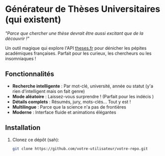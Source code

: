 #  Générateur de Thèses Universitaires (qui existent)

*"Parce que chercher une thèse devrait être aussi excitant que de la découvrir !"*

Un outil magique qui explore l'API [theses.fr](https://www.theses.fr) pour dénicher les pépites académiques françaises. Parfait pour les curieux, les chercheurs ou les insomniaques !

##  Fonctionnalités

-  **Recherche intelligente** : Par mot-clé, université, année ou statut (y'a rien d'intelligent mais on fait genre)
-  **Mode aléatoire** : Laissez-vous surprendre ! (Parfait pour les indécis )
-  **Détails complets** : Résumés, jury, mots-clés... Tout y est !
-  **Multilingue** : Parce que la science n'a pas de frontières
-  **Moderne** : Interface fluide et animations élégantes

##  Installation

1. Clonez ce dépôt (sah):
   ```bash
   git clone https://github.com/votre-utilisateur/votre-repo.git

